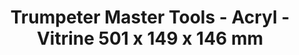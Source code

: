---
layout: product
title: "Trumpeter Master Tools - Acryl - Vitrine 501 x 149 x 146 mm"
price: "N/A" 
desc: "N/A"
img_path: "/assets/img/TRU09805.webp"
brand: "N/A"
available: false
special_offer: false
new: false
soon: false
cat: "0N/A"
subcat: "0N/A"
subsubcat: "0N/A"
sifra: "TRU09805"
popular: false
---